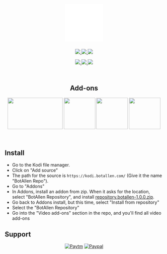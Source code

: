 <h2 align="center">
  <br>
  <a href="https://github.com/botallen/repository.botallen"><img src="media/icon.png" height="120" width="120"></a>
</h2>

<p align="center">

  <!-- Release -->
  <a href="https://github.com/botallen/repository.botallen/releases/latest">
    <img src="https://img.shields.io/github/v/release/botallen/repository.botallen?style=for-the-badge">
  </a>
  
  <!-- Discord -->
  <a href="https://discord.com/invite/bUDYtFP">
    <img src="https://img.shields.io/discord/701304820530937954?color=%237289da&label=discord&style=for-the-badge&logo=discord">
  </a>
  
  <!-- Downloads -->
  <a href="https://github.com/botallen/repository.botallen/releases/latest">
    <img src="https://img.shields.io/github/downloads/botallen/repository.botallen/total?style=for-the-badge&logo=kodi&color=17B2E7">
  </a>
  
 </p>
 <p align="center">
  
  <!-- License -->
  <a href="https://github.com/botallen/repository.botallen/blob/master/LICENSE">
    <img src="https://img.shields.io/github/license/botallen/repository.botallen?style=flat-square">
  </a>
  
  <!-- Open Issues -->
  <a href="https://github.com/botallen/repository.botallen/issues">
    <img src="https://img.shields.io/github/issues/botallen/repository.botallen?style=flat-square">
  </a>
  
  <!-- Last Commit -->
  <a href="https://github.com/botallen/repository.botallen/commit/master">
    <img src="https://img.shields.io/github/last-commit/botallen/repository.botallen?style=flat-square">
  </a>
  
 </p>

<br>

<h2 align="center">Add-ons</h2>

<p align="center">
<span style="display: inline-block;">
  <a href="https://github.com/botallen/repository.botallen/tree/master/plugin.video.jiotvplus">
    <img src="https://github.com/botallen/repository.botallen/raw/master/plugin.video.jiotvplus/resources/icon.png" width="175" height="100">
  </a>
</span>
  
<span style="display: inline-block;">
  <a href="https://github.com/botallen/repository.botallen/tree/master/plugin.video.botallen.hotstar">
    <img src="https://github.com/botallen/repository.botallen/raw/master/plugin.video.botallen.hotstar/resources/icon.jpg" width="100" height="100">
  </a>
</span>

<span style="display: inline-block;">
  <a href="https://github.com/botallen/repository.botallen/tree/master/plugin.video.tvfplay">
    <img src="https://github.com/botallen/repository.botallen/raw/master/plugin.video.tvfplay/resources/icon.png" width="100" height="100">
  </a>
</span>

<span style="display: inline-block;">
  <a href="https://github.com/botallen/repository.botallen/tree/master/plugin.video.jiotv">
    <img src="https://github.com/botallen/repository.botallen/raw/master/plugin.video.jiotv/resources/icon.png" width="100" height="100">
  </a>
</span>
</p>

<br>

## Install

<p align="left">
  <ul>
    <li>Go to the Kodi file manager.</li>
    <li>Click on "Add source"</li>
    <li>The path for the source is <code>https://kodi.botallen.com/</code> (Give it the name "BotAllen Repo").</li>
    <li>Go to "Addons"</li>
    <li>In Addons, install an addon from zip.  When it asks for the location, select "BotAllen Repository", and install <a href="repository.botallen-1.0.0.zip">repository.botallen-1.0.0.zip</a>.</li>
    <li>Go back to Addons install, but this time, select "Install from repository"</li>
    <li>Select the "BotAllen Repository"</li>
    <li>Go into the "Video add-ons" section in the repo, and you'll find all video add-ons</li>
  </ul>
</p>

## Support

<p align="center">
<span style="display: inline-block;">
  <a href="https://paytm.me/G-uA8La" target="_blank">
    <img width="165px" height="55px" src="https://upload.wikimedia.org/wikipedia/commons/4/42/Paytm_logo.png?download" alt="Paytm" >
  </a>
</span>

<span style="display: inline-block;">
  <a href="https://paypal.me/botallen" target="_blank">
    <img width="200px" height="51px" src="https://www.paypalobjects.com/webstatic/mktg/Logo/pp-logo-200px.png" alt="Paypal" >
  </a>
</span>
</p>
